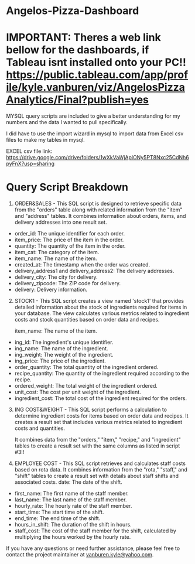 # Angelos-Pizza-Dashboard
# IMPORTANT: Theres a web link bellow for the dashboards, if Tableau isnt installed onto your PC!! https://public.tableau.com/app/profile/kyle.vanburen/viz/AngelosPizzaAnalytics/Final?publish=yes

 MYSQL query scripts are included to give a better understanding for my numbers and the data I wanted to pull specifically.

 I did have to use the import wizard in mysql to import data from Excel csv files to make my tables in mysql. 
 
 EXCEL csv file link: https://drive.google.com/drive/folders/1wXkVaWjAplONy5PT8Nxc25CdNh6pyFnX?usp=sharing

 # Query Script Breakdown
 1. ORDER&SALES - This SQL script is designed to retrieve specific data from the "orders" table along with related information from the "item" and "address" tables. It combines information about orders, items, and delivery addresses into one result set.
- order_id: The unique identifier for each order.
- item_price: The price of the item in the order.
- quantity: The quantity of the item in the order.
- item_cat: The category of the item.
- item_name: The name of the item.
- created_at: The timestamp when the order was created.
- delivery_address1 and delivery_address2: The delivery addresses.
- delivery_city: The city for delivery.
- delivery_zipcode: The ZIP code for delivery.
- delivery: Delivery information.


2. STOCK1 - This SQL script creates a view named 'stock1' that provides detailed information about the stock of ingredients required for items in your database. The view calculates various metrics related to ingredient costs and stock quantities based on order data and recipes.

    item_name: The name of the item.
- ing_id: The ingredient's unique identifier.
- ing_name: The name of the ingredient.
- ing_weight: The weight of the ingredient.
- ing_price: The price of the ingredient.
- order_quantity: The total quantity of the ingredient ordered.
- recipe_quantity: The quantity of the ingredient required according to the recipe.
- ordered_weight: The total weight of the ingredient ordered.
- unit_cost: The cost per unit weight of the ingredient.
- ingredient_cost: The total cost of the ingredient required for the orders.


3. ING COST&WEIGHT - This SQL script performs a calculation to determine ingredient costs for items based on order data and recipes. It creates a result set that includes various metrics related to ingredient costs and quantities.

   It combines data from the "orders," "item," "recipe," and "ingredient" tables to create a result set with the same columns as listed in script #3!!


4. EMPLOYEE COST - This SQL script retrieves and calculates staff costs based on rota data. It combines information from the "rota," "staff," and "shift" tables to create a result set with details about staff shifts and associated costs.
   date: The date of the shift.
- first_name: The first name of the staff member.
- last_name: The last name of the staff member.
- hourly_rate: The hourly rate of the staff member.
- start_time: The start time of the shift.
- end_time: The end time of the shift.
- hours_in_shift: The duration of the shift in hours.
- staff_cost: The cost of the staff member for the shift, calculated by multiplying the hours worked by the hourly rate.

If you have any questions or need further assistance, please feel free to contact the project maintainer at vanburen.kyle@yahoo.com.


   

   
